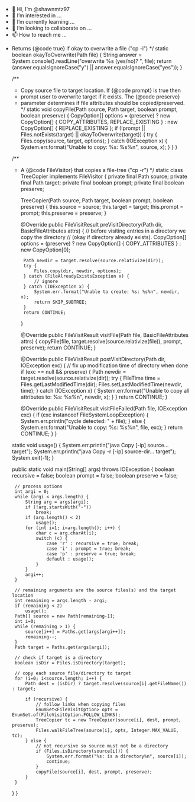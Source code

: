 - 👋 Hi, I’m @shawnmtz97
- 👀 I’m interested in ...
- 🌱 I’m currently learning ...
- 💞️ I’m looking to collaborate on ...
- 📫 How to reach me ...

<!---
shawnmtz97/shawnmtz97 is a ✨ special ✨ repository because its `README.md` (this file) appears on your GitHub profile.
You can click the Preview link to take a look at your changes.
--->
 * Returns {@code true} if okay to overwrite a  file ("cp -i")
     */
    static boolean okayToOverwrite(Path file) {
        String answer = System.console().readLine("overwrite %s (yes/no)? ", file);
        return (answer.equalsIgnoreCase("y") || answer.equalsIgnoreCase("yes"));
    }

    /**
     * Copy source file to target location. If {@code prompt} is true then
     * prompt user to overwrite target if it exists. The {@code preserve}
     * parameter determines if file attributes should be copied/preserved.
     */
    static void copyFile(Path source, Path target, boolean prompt, boolean preserve) {
        CopyOption[] options = (preserve) ?
            new CopyOption[] { COPY_ATTRIBUTES, REPLACE_EXISTING } :
            new CopyOption[] { REPLACE_EXISTING };
        if (!prompt || Files.notExists(target) || okayToOverwrite(target)) {
            try {
                Files.copy(source, target, options);
            } catch (IOException x) {
                System.err.format("Unable to copy: %s: %s%n", source, x);
            }
        }
    }

    /**
     * A {@code FileVisitor} that copies a file-tree ("cp -r")
     */
    static class TreeCopier implements FileVisitor<Path> {
        private final Path source;
        private final Path target;
        private final boolean prompt;
        private final boolean preserve;

        TreeCopier(Path source, Path target, boolean prompt, boolean preserve) {
            this.source = source;
            this.target = target;
            this.prompt = prompt;
            this.preserve = preserve;
        }

        @Override
        public FileVisitResult preVisitDirectory(Path dir, BasicFileAttributes attrs) {
            // before visiting entries in a directory we copy the directory
            // (okay if directory already exists).
            CopyOption[] options = (preserve) ?
                new CopyOption[] { COPY_ATTRIBUTES } : new CopyOption[0];

            Path newdir = target.resolve(source.relativize(dir));
            try {
                Files.copy(dir, newdir, options);
            } catch (FileAlreadyExistsException x) {
                // ignore
            } catch (IOException x) {
                System.err.format("Unable to create: %s: %s%n", newdir, x);
                return SKIP_SUBTREE;
            }
            return CONTINUE;
        }

        @Override
        public FileVisitResult visitFile(Path file, BasicFileAttributes attrs) {
            copyFile(file, target.resolve(source.relativize(file)),
                     prompt, preserve);
            return CONTINUE;
        }

        @Override
        public FileVisitResult postVisitDirectory(Path dir, IOException exc) {
            // fix up modification time of directory when done
            if (exc == null && preserve) {
                Path newdir = target.resolve(source.relativize(dir));
                try {
                    FileTime time = Files.getLastModifiedTime(dir);
                    Files.setLastModifiedTime(newdir, time);
                } catch (IOException x) {
                    System.err.format("Unable to copy all attributes to: %s: %s%n", newdir, x);
                }
            }
            return CONTINUE;
        }

        @Override
        public FileVisitResult visitFileFailed(Path file, IOException exc) {
            if (exc instanceof FileSystemLoopException) {
                System.err.println("cycle detected: " + file);
            } else {
                System.err.format("Unable to copy: %s: %s%n", file, exc);
            }
            return CONTINUE;
        }
    }

    static void usage() {
        System.err.println("java Copy [-ip] source... target");
        System.err.println("java Copy -r [-ip] source-dir... target");
        System.exit(-1);
    }

    public static void main(String[] args) throws IOException {
        boolean recursive = false;
        boolean prompt = false;
        boolean preserve = false;

        // process options
        int argi = 0;
        while (argi < args.length) {
            String arg = args[argi];
            if (!arg.startsWith("-"))
                break;
            if (arg.length() < 2)
                usage();
            for (int i=1; i<arg.length(); i++) {
                char c = arg.charAt(i);
                switch (c) {
                    case 'r' : recursive = true; break;
                    case 'i' : prompt = true; break;
                    case 'p' : preserve = true; break;
                    default : usage();
                }
            }
            argi++;
        }

        // remaining arguments are the source files(s) and the target location
        int remaining = args.length - argi;
        if (remaining < 2)
            usage();
        Path[] source = new Path[remaining-1];
        int i=0;
        while (remaining > 1) {
            source[i++] = Paths.get(args[argi++]);
            remaining--;
        }
        Path target = Paths.get(args[argi]);

        // check if target is a directory
        boolean isDir = Files.isDirectory(target);

        // copy each source file/directory to target
        for (i=0; i<source.length; i++) {
            Path dest = (isDir) ? target.resolve(source[i].getFileName()) : target;

            if (recursive) {
                // follow links when copying files
                EnumSet<FileVisitOption> opts = EnumSet.of(FileVisitOption.FOLLOW_LINKS);
                TreeCopier tc = new TreeCopier(source[i], dest, prompt, preserve);
                Files.walkFileTree(source[i], opts, Integer.MAX_VALUE, tc);
            } else {
                // not recursive so source must not be a directory
                if (Files.isDirectory(source[i])) {
                    System.err.format("%s: is a directory%n", source[i]);
                    continue;
                }
                copyFile(source[i], dest, prompt, preserve);
            }
        }
    }
}
